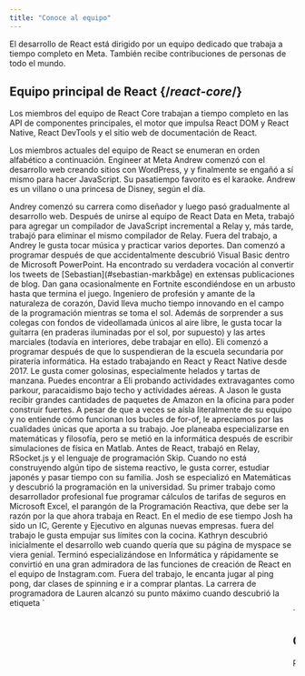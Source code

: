```yaml
---
title: "Conoce al equipo"
---
```


<Intro>

El desarrollo de React está dirigido por un equipo dedicado que trabaja a tiempo completo en Meta. También recibe contribuciones de personas de todo el mundo.

</Intro>

## Equipo principal de React {/*react-core*/}

Los miembros del equipo de React Core trabajan a tiempo completo en las API de componentes principales, el motor que impulsa React DOM y React Native, React DevTools y el sitio web de documentación de React.

Los miembros actuales del equipo de React se enumeran en orden alfabético a continuación.
Engineer at Meta
<TeamMember name="Andrew Clark" permalink="andrew-clark" photo="/images/team/acdlite.jpg" github="acdlite" twitter="acdlite" title="Ingeniero en Vercel">
    Andrew comenzó con el desarrollo web creando sitios con WordPress, y y finalmente se engañó a sí mismo para hacer JavaScript. Su pasatiempo favorito es el karaoke. Andrew es un villano o una princesa de Disney, según el día.
</TeamMember>

<TeamMember name="Andrey Lunyov" permalink="andrey-lunyov" photo="/images/team/andrey-lunyov.jpg" github="alunyov" twitter="alunyov" title="Ingeniero en Meta">
    Andrey comenzó su carrera como diseñador y luego pasó gradualmente al desarrollo web. Después de unirse al equipo de React Data en Meta, trabajó para agregar un compilador de JavaScript incremental a Relay y, más tarde, trabajó para eliminar el mismo compilador de Relay. Fuera del trabajo, a Andrey le gusta tocar música y practicar varios deportes.
</TeamMember>

<TeamMember name="Dan Abramov" permalink="dan-abramov" photo="/images/team/gaearon.jpg" github="gaearon" twitter="dan_abramov" title="Ingeniero en Meta">
    Dan comenzó a programar después de que accidentalmente descubrió Visual Basic dentro de Microsoft PowerPoint. Ha encontrado su verdadera vocación al convertir los tweets de [Sebastian](#sebastian-markbåge) en extensas publicaciones de blog. Dan gana ocasionalmente en Fortnite escondiéndose en un arbusto hasta que termina el juego.
</TeamMember>

<TeamMember name="Dave McCabe" permalink="dave-mccabe" photo="/images/team/dave-mccabe.jpg" github="davidmccabe" twitter="mcc_abe" title="Ingeniero en Meta">
    Ingeniero de profesión y amante de la naturaleza de corazón, David lleva mucho tiempo innovando en el campo de la programación mientras se toma el sol. Además de sorprender a sus colegas con fondos de videollamada únicos al aire libre, le gusta tocar la guitarra (en praderas iluminadas por el sol, por supuesto) y las artes marciales (todavía en interiores, debe trabajar en ello).
</TeamMember>

<TeamMember name="Eli White" permalink="eli-white" photo="/images/team/eli-white.jpg" github="TheSavior" twitter="Eli_White" title="Gerente de ingeniería en Meta">
    Eli comenzó a programar después de que lo suspendieran de la escuela secundaria por piratería informática. Ha estado trabajando en React y React Native desde 2017. Le gusta comer golosinas, especialmente helados y tartas de manzana. Puedes encontrar a Eli probando actividades extravagantes como parkour, paracaidismo bajo techo y actividades aéreas.
</TeamMember>

<TeamMember name="Jason Bonta" permalink="jason-bonta" photo="/images/team/jasonbonta.jpg" title="Gerente de ingeniería en Meta">
    A Jason le gusta recibir grandes cantidades de paquetes de Amazon en la oficina para poder construir fuertes. A pesar de que a veces se aísla literalmente de su equipo y no entiende cómo funcionan los bucles de for-of, le apreciamos por las cualidades únicas que aporta a su trabajo.
</TeamMember>

<TeamMember name="Joe Savona" permalink="joe-savona" photo="/images/team/joe.jpg" github="josephsavona" twitter="en_JS" title="Ingeniero en Meta">
    Joe planeaba especializarse en matemáticas y filosofía, pero se metió en la informática después de escribir simulaciones de física en Matlab. Antes de React, trabajó en Relay, RSocket.js y el lenguaje de programación Skip. Cuando no está construyendo algún tipo de sistema reactivo, le gusta correr, estudiar japonés y pasar tiempo con su familia.
</TeamMember>

<TeamMember name="Josh Story" permalink="josh-story" photo="/images/team/josh.jpg" github="gnoff" twitter="joshcstory" title="Ingeniero en Vercel">
    Josh se especializó en Matemáticas y descubrió la programación en la universidad. Su primer trabajo como desarrollador profesional fue programar cálculos de tarifas de seguros en Microsoft Excel, el parangón de la Programación Reactiva, que debe ser la razón por la que ahora trabaja en React. En el medio de ese tiempo Josh ha sido un IC, Gerente y Ejecutivo en algunas nuevas empresas. fuera del trabajo le gusta empujar sus límites con la cocina.
</TeamMember>

<TeamMember name="Kathryn Middleton" permalink="kathryn-middleton" photo="/images/team/kathryn-middleton.jpg" github="kmiddleton14" twitter="kmiddleton14" title="Gerente de ingeniería en Meta">
    Kathryn descubrió inicialmente el desarrollo web cuando quería que su página de myspace se viera genial. Terminó especializándose en Informática y rápidamente se convirtió en una gran admiradora de las funciones de creación de React en el equipo de Instagram.com. Fuera del trabajo, le encanta jugar al ping pong, dar clases de spinning e ir a comprar plantas.
</TeamMember>

<TeamMember name="Lauren Tan" permalink="lauren-tan" photo="/images/team/lauren.jpg" github="poteto" twitter="potetotes" personal="no.lol" title="Ingeniera en Meta">
    La carrera de programadora de Lauren alcanzó su punto máximo cuando descubrió la etiqueta `<marquee>`. Ha estado persiguiendo ese momento desde entonces. Cuando no está añadiendo errores a React, disfruta lanzando memes descarados en el chat y jugando a demasiados videojuegos con su pareja y su perra Zelda.
</TeamMember>

<TeamMember name="Luna Ruan" permalink="luna-ruan" photo="/images/team/lunaruan.jpg" github="lunaruan" twitter="lunaruan" title="Ingeniera Independiente">
    Luna aprendió a programar porque pensaba que significaba crear videojuegos. En lugar de eso, acabó trabajando en la aplicación web Pinterest, y ahora en el propio React. Luna ya no quiere crear videojuegos, pero planea dedicarse a la escritura creativa si alguna vez se aburre.
</TeamMember>

<TeamMember name="Luna Wei" permalink="luna-wei" photo="/images/team/luna-wei.jpg" github="lunaleaps" twitter="lunaleaps" title="Ingeniera en Meta">
    Luna aprendió por primera vez los fundamentos de Python de la mano de su padre cuando tenia 6. Desde entonces, ha sido imparable. Luna aspira a ser una generación Z, y el camino hacia el éxito está pavimentado con la defensa del medio ambiente, la jardinería urbana y mucho tiempo de calidad con su Voo-Doo'd (como se muestra en la imagen).
</TeamMember>

<TeamMember name="Matt Carroll" permalink="matt-carroll" photo="/images/team/matt-carroll.png" github="mattcarrollcode" twitter="mattcarrollcode" title="Defensor del Desarrollador en Meta">
    Matt tropezó con la codificación y, desde entonces, se ha enamorado de crear cosas en comunidades que no pueden crearse en solitario. Antes de React, trabajó en YouTube, Google Assistant, Fuchsia, Google Cloud AI y Evernote. Cuando no está intentando crear mejores herramientas para desarrolladores, le gusta la montaña, el jazz y pasar tiempo con su familia.
</TeamMember>

<TeamMember name="Mengdi Chen" permalink="mengdi-chen" photo="/images/team/mengdi-chen.jpg" github="mondaychen" twitter="mengdi_en" title="Ingeniero en Meta">
    Mientras cursaba la carrera de Artes Digitales, Mengdi presumía de sus habilidades front-end porque su CSS funcionaba perfectamente incluso en IE6. Pero pronto React le abrió una nueva puerta de la programación, y desde entonces sueña con unirse al equipo de React. Fuera del trabajo, suele estar ocupado persiguiendo a sus dos hijos o coleccionando recetas extrañas.
</TeamMember>

<TeamMember name="Mofei Zhang" permalink="mofei-zhang" photo="/images/team/mofei-zhang.png" github="mofeiZ" title="Ingeniera en Meta">
    Mofei empezó a programar cuando se dio cuenta de que podía ayudarle a hacer trampas en los videojuegos. Se centró en los sistemas operativos en la licenciatura / posgrado, pero ahora se encuentra feliz jugando en React. Fuera del trabajo, disfruta depurando problemas de boulder y planificando su(s) próximo(s) viaje(s) de mochilera.
</TeamMember>

<TeamMember name="Rick Hanlon" permalink="rick-hanlon" photo="/images/team/rickhanlonii.jpg" github="rickhanlonii" twitter="rickhanlonii" personal="rickhanlon.codes" title="Ingeniero en Meta">
    Ricky se especializó en matemáticas teóricas y de alguna manera se encontró en el equipo de React Native durante un par de años antes de unirse al equipo de React. Cuando no está programando, puedes encontrarlo haciendo snowboard, andando en bicicleta, escalando, jugando golf o cerrando problemas de GitHub que no coinciden con la plantilla de problemas.
</TeamMember>

<TeamMember name="Samuel Susla" permalink="samuel-susla" photo="/images/team/sam.jpg" github="sammy-SC" twitter="SamuelSusla" title="Ingeniero en Meta">
    El interés de Samuel por la programación comenzó con la película Matrix. Todavía tiene el protector de pantalla de Matrix. Antes de trabajar en React, se centró en escribir aplicaciones para iOS. Fuera del trabajo, a Samuel le gusta jugar voleibol de playa, squash, bádminton y pasar tiempo con su familia.
</TeamMember>

<TeamMember name="Sathya Gunasekaran " permalink="sathya-gunasekaran" photo="/images/team/sathya.jpg" github="gsathya" twitter="_gsathya" title="Ingeniero en Meta">
    Sathya odiaba el Libro del dragón en la escuela, pero de alguna manera terminó trabajando en compiladores durante toda su carrera. Cuando no está compilando componentes de React, está bebiendo café o comiendo otro Dosa.
</TeamMember>

<TeamMember name="Sean Keegan" permalink="sean-keegan" photo="/images/team/sean-keegan.jpg" github="seanryankeegan" twitter="DevRelSean" title="Defensor del Desarrollador en Meta">
    Después de una primera carrera como profesor de matemáticas, Sean recordó que una clase de introducción a la ciencia informática que tenía que tomar como requisito previo y pensó "¡eso fue algo divertido!". Después de un bootcamp de programación y varios trabajos tecnológicos, Sean descubrió la defensa de los desarrolladores y no ha mirado hacia atrás. Fuera del trabajo, Sean disfruta del disco volador, los videojuegos y de investigar (pero rara vez implementar) mejores formas de cuidar sus plantas de interior.
</TeamMember>

<TeamMember name="Sebastian Markbåge" permalink="sebastian-markbåge" photo="/images/team/sebmarkbage.jpg" github="sebmarkbage" twitter="sebmarkbage" title="Ingeniero en Vercel">
    Sebastián se especializó en psicología. Suele estar callado. Incluso cuando dice algo, a menudo no tiene sentido para el resto de nosotros hasta unos meses después. La forma correcta de pronunciar su apellido es "mark-boa-geh", pero se conformó con "mark-beige" por pragmatismo, y así es como aborda React.
</TeamMember>

<TeamMember name="Sebastian Silbermann" permalink="sebastian-silbermann" photo="/images/team/sebsilbermann.jpg" github="eps1lon" twitter="sebsilbermann" title="Ingeniero Independiente">
    Sebastian aprendió a programar para hacer que los juegos de navegador que jugaba durante la clase fueran más divertidos. Eventualmente, esto lo llevó a contribuir a la mayor cantidad posible de código fuente abierto. Fuera de la programación, está ocupado asegurándose de que la gente no lo confunda con los otros Sebastians y Zilberman de la comunidad React.
</TeamMember>

<TeamMember name="Seth Webster" permalink="seth-webster" photo="/images/team/seth.jpg" github="sethwebster" twitter="sethwebster" personal="sethwebster.com" title="Gerente de ingeniería en Meta">
    Seth comenzó a programar cuando era niño y crecía en Tucson, AZ. Después de la escuela, le picó el gusanillo de la música y estuvo de gira durante unos 10 años antes de volver al *trabajo*, comenzando con Intuit. En su tiempo libre, le encanta [tomar fotografías](https://www.sethwebster.com) y volar para rescatar animales en el noreste de los Estados Unidos.
</TeamMember>

<TeamMember name="Sophie Alpert" permalink="sophie-alpert" photo="/images/team/sophiebits.jpg" github="sophiebits" twitter="sophiebits" personal="sophiebits.com" title="Ingeniera Independiente">
    Cuatro días después del lanzamiento de React, Sophie reescribió la totalidad de su proyecto actual para usarlo, y ahora se da cuenta de que quizás fue un poco imprudente. Después de convertirse en la responsable principal del proyecto, se preguntó por qué Facebook no le pagaba como a todos los demás y se unió oficialmente al equipo para liderar React durante sus años de adolescencia. Aunque renunció a ese trabajo hace años, de alguna manera todavía está en los chats grupales del equipo y "aportando valor".
</TeamMember>

<TeamMember name="Tianyu Yao" permalink="tianyu-yao" photo="/images/team/tianyu.jpg" github="tyao1" twitter="tianyu0" title="Ingeniero en Meta">
    El interés de Tianyu por las computadoras comenzó cuando era niño porque le encantan los videojuegos. Así que se especializó en informática y todavía juega juegos infantiles como League of Legends. Cuando no está frente a una computadora, disfruta jugar con sus dos gatitos, hacer caminatas y andar en kayak.
</TeamMember>

<TeamMember name="Yuzhi Zheng" permalink="yuzhi-zheng" photo="/images/team/yuzhi.jpg" github="yuzhi" twitter="yuzhiz" title="Gerente de ingeniería en Meta">
    Yuzhi estudió Ciencias de la Computación en la escuela. Le gustaba la gratificación instantánea de ver cómo el código cobraba vida sin tener que estar físicamente en un laboratorio. Ahora es gerente en la organización React. Antes de la gerencia, solía trabajar en el marco de obtención de datos de Relay. En su tiempo libre, Yuzhi disfruta optimizando su vida a través de proyectos de jardinería y mejoras para el hogar.
</TeamMember>

## Colaboradores anteriores {/*past-contributors*/}

Puedes encontrar a los antiguos miembros del equipo y a otras personas que han contribuido significativamente a React a lo largo de los años en la página de [agradecimientos](/community/acknowledgements).
